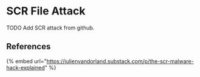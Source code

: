 # SCR File Attack

TODO Add SCR attack from github.







## References

{% embed url="https://julienvandorland.substack.com/p/the-scr-malware-hack-explained" %}
